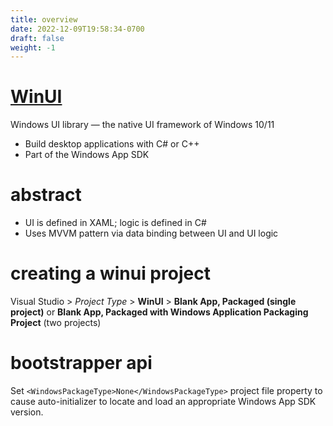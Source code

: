 ```yaml
---
title: overview
date: 2022-12-09T19:58:34-0700
draft: false
weight: -1
---
```


# [WinUI](https://learn.microsoft.com/en-us/windows/apps/desktop/)
Windows UI library — the native UI framework of Windows 10/11
- Build desktop applications with C# or C++
- Part of the Windows App SDK

# abstract
- UI is defined in XAML; logic is defined in C#
- Uses MVVM pattern via data binding between UI and UI logic

# creating a winui project
Visual Studio > *Project Type* > **WinUI** > **Blank App, Packaged (single project)** or **Blank App, Packaged with Windows Application Packaging Project** (two projects)

# bootstrapper api
Set `<WindowsPackageType>None</WindowsPackageType>` project file property to cause auto-initializer to locate and load an appropriate Windows App SDK version.
